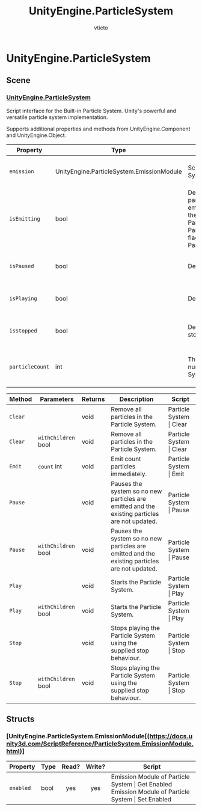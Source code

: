 ﻿---
title: UnityEngine.ParticleSystem
description: UnityEngine.ParticleSystem allowlist for Visual Scripting in Mesh.
ms.service: mesh
author: vtieto
ms.author: vinnietieto
ms.date: 10/14/2024
ms.topic: managed-reference
skeywords: Microsoft Mesh, scripting, visual scripting, nodes, allowlist
---

# UnityEngine\.ParticleSystem

## Scene

### [UnityEngine\.ParticleSystem](https://docs.unity3d.com/ScriptReference/ParticleSystem.html)

Script interface for the Built\-in Particle System\. Unity's powerful and versatile particle system implementation\.

Supports additional properties and methods from UnityEngine\.Component and UnityEngine\.Object.

| Property | Type | Description | Read? | Write? | Share? | Script |
|----------|------|-------------|:-----:|:------:|:------:|--------|
|`emission`|UnityEngine\.ParticleSystem\.EmissionModule|Script interface for the EmissionModule of a Particle System\.|yes|no|no|Particle System \| Get Emission
|`isEmitting`|bool|Determines whether the Particle System is emitting particles\. A Particle System may stop emitting when its emission module has finished, it has been paused or if the system has been stopped using ParticleSystem\.Stop\|Stop with the ParticleSystemStopBehavior\.StopEmitting\|StopEmitting flag\. Resume emitting by calling ParticleSystem\.Play\|Play\.|yes|no|no|Particle System \| Is Emitting
|`isPaused`|bool|Determines whether the Particle System is paused\.|yes|no|no|Particle System \| Is Paused
|`isPlaying`|bool|Determines whether the Particle System is playing\.|yes|no|no|Particle System \| Is Playing
|`isStopped`|bool|Determines whether the Particle System is in the stopped state\.|yes|no|no|Particle System \| Is Stopped
|`particleCount`|int|The current number of particles \(Read Only\)\. The number doesn't include particles of child Particle Systems|yes|no|no|Particle System \| Get Particle Count

| Method | Parameters | Returns | Description | Script |
|--------|------------|---------|-------------|--------|
|`Clear`||void|Remove all particles in the Particle System\.|Particle System \| Clear
|`Clear`|`withChildren` bool|void|Remove all particles in the Particle System\.|Particle System \| Clear
|`Emit`|`count` int|void|Emit count particles immediately\.|Particle System \| Emit
|`Pause`||void|Pauses the system so no new particles are emitted and the existing particles are not updated\.|Particle System \| Pause
|`Pause`|`withChildren` bool|void|Pauses the system so no new particles are emitted and the existing particles are not updated\.|Particle System \| Pause
|`Play`||void|Starts the Particle System\.|Particle System \| Play
|`Play`|`withChildren` bool|void|Starts the Particle System\.|Particle System \| Play
|`Stop`||void|Stops playing the Particle System using the supplied stop behaviour\.|Particle System \| Stop
|`Stop`|`withChildren` bool|void|Stops playing the Particle System using the supplied stop behaviour\.|Particle System \| Stop

## Structs

### [UnityEngine\.ParticleSystem\.EmissionModule[(https://docs.unity3d.com/ScriptReference/ParticleSystem.EmissionModule.html)]

| Property | Type | Read? | Write? | Script |
|----------|------|:-----:|:------:|--------|
|`enabled`|bool|yes|yes|Emission Module of Particle System \| Get Enabled<br>Emission Module of Particle System \| Set Enabled

